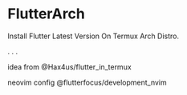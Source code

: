 # FlutterArch
Install Flutter Latest Version On Termux Arch Distro.



.
.
.

idea from @Hax4us/flutter_in_termux

neovim config @flutterfocus/development_nvim
